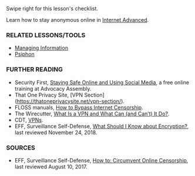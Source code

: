 [Title]: # (What now?)
[Order]: # (10)

Swipe right for this lesson's checklist.

Learn how to stay anonymous online in [Internet Advanced](umbrella://lesson/the-internet/1).

### RELATED LESSONS/TOOLS

*   [Managing Information](umbrella://lesson/managing-information)
*   [Psiphon](umbrella://lesson/psiphon)

### FURTHER READING

* 	Security First, [Staying Safe Online and Using Social Media](https://advocacyassembly.org/en/courses/32/#/chapter/1/lesson/1), a free online training at Advocacy Assembly.  
*	That One Privacy Site, [VPN Section] (https://thatoneprivacysite.net/vpn-section/).
*   FLOSS manuals, [How to Bypass Internet Censorship](http://booki.flossmanuals.net/bypassing-censorship/).
*   The Wirecutter, [What Is a VPN and What Can (and Can’t) It Do?](https://thewirecutter.com/reviews/what-is-a-vpn/).
*   CDT, [VPNs](https://cdt.org/issue/privacy-data/vpns/).
*   EFF, Surveillance Self-Defense, [What Should I Know about Encryption?](https://ssd.eff.org/en/module/what-should-i-know-about-encryption), last reviewed November 24, 2018. 


### SOURCES

*   EFF, Surveillance Self-Defense, [How to: Circumvent Online Censorship](https://ssd.eff.org/en/module/how-circumvent-online-censorship), last reviewed August 10, 2017. 
